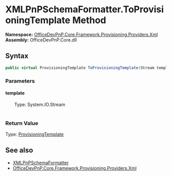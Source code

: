 # XMLPnPSchemaFormatter.ToProvisioningTemplate Method  
  

**Namespace:** [OfficeDevPnP.Core.Framework.Provisioning.Providers.Xml](OfficeDevPnP.Core.Framework.Provisioning.Providers.Xml.md)  
**Assembly:** OfficeDevPnP.Core.dll  
## Syntax
```C#
public virtual ProvisioningTemplate ToProvisioningTemplate(Stream template)
```
### Parameters
#### template  
&emsp;&emsp;Type: System.IO.Stream  
&emsp;&emsp;  

  

### Return Value
Type: [ProvisioningTemplate](OfficeDevPnP.Core.Framework.Provisioning.Model.ProvisioningTemplate.md)  

## See also
- [XMLPnPSchemaFormatter](OfficeDevPnP.Core.Framework.Provisioning.Providers.Xml.XMLPnPSchemaFormatter.md) 
- [OfficeDevPnP.Core.Framework.Provisioning.Providers.Xml](OfficeDevPnP.Core.Framework.Provisioning.Providers.Xml.md) 
